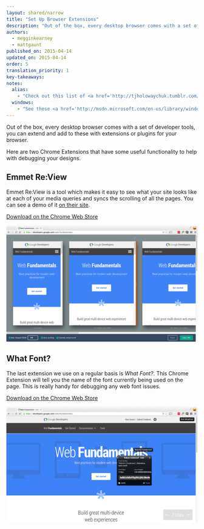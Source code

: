 ```yaml
---
layout: shared/narrow
title: "Set Up Browser Extensions"
description: "Out of the box, every desktop browser comes with a set of developer tools, you can extend and add to these with extensions or plugins for your browser."
authors:
  - megginkearney
  - mattgaunt
published_on: 2015-04-14
updated_on: 2015-04-14
order: 5
translation_priority: 1
key-takeaways:
notes:
  alias:
    - "Check out this list of <a href='http://tjholowaychuk.tumblr.com/post/26904939933/git-extras-introduction-screencast'> Git aliases</a>."
  windows:
    - "See these <a href='http://msdn.microsoft.com/en-us/library/windows/desktop/ms682057(v=vs.85).aspx'>instructions for setting up Windows aliases</a>."
---
```


<p class="intro">
  Out of the box, every desktop browser comes with a set of developer tools, you can extend and add to these with extensions or plugins for your browser.
</p>

Here are two Chrome Extensions that have some useful functionality to help with
debugging your designs.



## Emmet Re:View

Emmet Re:View is a tool which makes it easy to see what your site looks like at
each of your media queries and syncs the scrolling of all the pages. You can see
a demo of it [on their
site](http://re-view.emmet.io/).

[Download on the Chrome Web
Store](https://chrome.google.com/webstore/detail/emmet-review/epejoicbhllgiimigokgjdoijnpaphdp)

<img src="imgs/emmet-review-extension.png" alt="Screenshot of Emmet Review Extension" />

## What Font?

The last extension we use on a regular basis is *What Font?*. This Chrome Extension
will tell you the name of the font currently being used on the page. This is
really handy for debugging any web font issues.

[Download on the Chrome Web
Store](https://chrome.google.com/webstore/detail/whatfont/jabopobgcpjmedljpbcaablpmlmfcogm)

<img src="imgs/what-font-extension.png" alt="Screenshot of the What Font Chrome Extension" />


